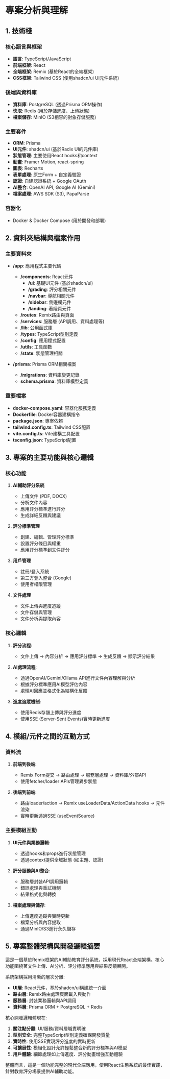 # 專案分析與理解

## 1. 技術棧

### 核心語言與框架
- **語言**: TypeScript/JavaScript
- **前端框架**: React
- **全端框架**: Remix (基於React的全端框架)
- **CSS框架**: Tailwind CSS (使用shadcn/ui UI元件系統)

### 後端與資料庫
- **資料庫**: PostgreSQL (透過Prisma ORM操作)
- **快取**: Redis (用於存儲進度、上傳狀態)
- **檔案儲存**: MinIO (S3相容的對象存儲服務)

### 主要套件
- **ORM**: Prisma
- **UI元件**: shadcn/ui (基於Radix UI的元件庫)
- **狀態管理**: 主要使用React hooks和context
- **動畫**: Framer Motion, react-spring
- **圖表**: Recharts
- **表單處理**: 原生Form + 自定義驗證
- **認證**: 自建認證系統 + Google OAuth
- **AI整合**: OpenAI API, Google AI (Gemini)
- **檔案處理**: AWS SDK (S3), PapaParse

### 容器化
- Docker & Docker Compose (用於開發和部署)

## 2. 資料夾結構與檔案作用

### 主要資料夾
- **/app**: 應用程式主要代碼
  - **/components**: React元件
    - **/ui**: 基礎UI元件 (基於shadcn/ui)
    - **/grading**: 評分相關元件
    - **/navbar**: 導航相關元件
    - **/sidebar**: 側邊欄元件
    - **/landing**: 著陸頁元件
  - **/routes**: Remix路由與頁面
  - **/services**: 服務層 (API調用、資料處理等)
  - **/lib**: 公用函式庫
  - **/types**: TypeScript型別定義
  - **/config**: 應用程式配置
  - **/utils**: 工具函數
  - **/state**: 狀態管理相關

- **/prisma**: Prisma ORM相關檔案
  - **/migrations**: 資料庫變更記錄
  - **schema.prisma**: 資料庫模型定義

### 重要檔案
- **docker-compose.yaml**: 容器化服務定義
- **Dockerfile**: Docker容器建構指令
- **package.json**: 專案依賴
- **tailwind.config.ts**: Tailwind CSS配置
- **vite.config.ts**: Vite建構工具配置
- **tsconfig.json**: TypeScript配置

## 3. 專案的主要功能與核心邏輯

### 核心功能
1. **AI輔助評分系統**
   - 上傳文件 (PDF, DOCX)
   - 分析文件內容
   - 應用評分標準進行評分
   - 生成詳細反饋與建議

2. **評分標準管理**
   - 創建、編輯、管理評分標準
   - 設置評分條目與權重
   - 應用評分標準到文件評分

3. **用戶管理**
   - 註冊/登入系統
   - 第三方登入整合 (Google)
   - 使用者權限管理

4. **文件處理**
   - 文件上傳與進度追蹤
   - 文件存儲與管理
   - 文件分析與提取內容

### 核心邏輯
1. **評分流程**:
   - 文件上傳 → 內容分析 → 應用評分標準 → 生成反饋 → 顯示評分結果

2. **AI處理流程**:
   - 透過OpenAI/Gemini/Ollama API進行文件內容理解與分析
   - 根據評分標準應用AI模型評估內容
   - 處理AI回應並格式化為結構化反饋

3. **進度追蹤機制**:
   - 使用Redis存儲上傳與評分進度
   - 使用SSE (Server-Sent Events)實時更新進度

## 4. 模組/元件之間的互動方式

### 資料流
1. **前端到後端**: 
   - Remix Form提交 → 路由處理 → 服務層處理 → 資料庫/外部API
   - 使用fetcher/loader APIs管理異步狀態

2. **後端到前端**:
   - 路由loader/action → Remix useLoaderData/ActionData hooks → 元件渲染
   - 實時更新透過SSE (useEventSource)

### 主要模組互動
1. **UI元件與業務邏輯**: 
   - 透過hooks和props進行狀態管理
   - 透過context提供全域狀態 (如主題、認證)

2. **評分服務與AI整合**:
   - 服務層封裝API調用邏輯
   - 錯誤處理與重試機制
   - 結果格式化與轉換

3. **檔案處理與儲存**:
   - 上傳進度追蹤與實時更新
   - 檔案分析與內容提取
   - 通過MinIO/S3進行永久儲存

## 5. 專案整體架構與開發邏輯摘要

這是一個基於Remix框架的AI輔助教育評分系統，採用現代React全端架構。核心功能圍繞著文件上傳、AI分析、評分標準應用與結果反饋展開。

系統架構採用清晰的層次分離:
- **UI層**: React元件，基於shadcn/ui構建統一介面
- **路由層**: Remix路由處理頁面載入與動作
- **服務層**: 封裝業務邏輯與API調用
- **資料層**: Prisma ORM + PostgreSQL + Redis

核心開發邏輯體現在:
1. **關注點分離**: UI/服務/資料層職責明確
2. **型別安全**: 完整TypeScript型別定義確保開發質量
3. **實時性**: 使用SSE實現評分進度的實時更新
4. **可擴展性**: 模組化設計允許輕鬆整合新的評分標準與AI模型
5. **用戶體驗**: 細節處理如上傳進度、評分動畫增強互動體驗

整體而言，這是一個功能完整的現代全端應用，使用React生態系統的最佳實踐，針對教育評分場景提供AI輔助功能。